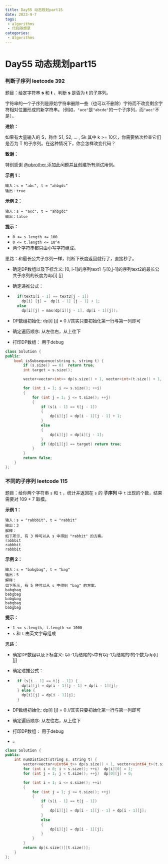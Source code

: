 ```yaml
---
title: Day55 动态规划part15
date: 2023-9-7
tags:
 - algorithms
 - 代码随想录
categories:
 - Algorithms
---
```

#  Day55 动态规划part15

### 判断子序列 leetcode 392

题目：给定字符串 **s** 和 **t** ，判断 **s** 是否为 **t** 的子序列。

字符串的一个子序列是原始字符串删除一些（也可以不删除）字符而不改变剩余字符相对位置形成的新字符串。（例如，`"ace"`是`"abcde"`的一个子序列，而`"aec"`不是）。

**进阶：**

如果有大量输入的 S，称作 S1, S2, ... , Sk 其中 k >= 10亿，你需要依次检查它们是否为 T 的子序列。在这种情况下，你会怎样改变代码？

**致谢：**

特别感谢 [@pbrother ](https://leetcode.com/pbrother/)添加此问题并且创建所有测试用例。

**示例 1：**

```
输入：s = "abc", t = "ahbgdc"
输出：true
```

**示例 2：**

```
输入：s = "axc", t = "ahbgdc"
输出：false 
```

**提示：**

- `0 <= s.length <= 100`
- `0 <= t.length <= 10^4`
- 两个字符串都只由小写字符组成。

思路：和最长公共子序列一样，判断下长度返回就行了，直接秒了。

- 确定DP数组以及下标含义: [0, i-1]的序列text1 与[0,j-1]的序列text2的最长公共子序列的长度为dp[i] [j]

- 确定递推公式：

- ```C++
    if(text1[i - 1] == text2[j - 1])   
      dp[i] [j] =  dp[i - 1] [j - 1] + 1;
    else
      dp[i][j] = max(dp[i][j - 1], dp[i - 1][j]);
    ```

- DP数组初始化:   dp[i] [j] = 0 //其实只要初始化第一行与第一列即可

- 确定遍历顺序:    从左往右，从上往下

- 打印DP数组： 用于debug

```C++
class Solution {
public:
    bool isSubsequence(string s, string t) {
        if (s.size() == 0)  return true;
        int target = s.size();

        vector<vector<int>> dp(s.size() + 1, vector<int>(t.size() + 1, 0));

        for (int i = 1; i <= s.size(); ++i)
        {
            for (int j = 1; j <= t.size(); ++j)
            {
                if (s[i - 1] == t[j - 1]) 
                {
                    dp[i][j] = dp[i - 1][j - 1] + 1;
                }
                else 
                {
                    dp[i][j] = dp[i][j - 1];
                }
                if (dp[i][j] == target) return true;
            }
        }
        return false;
    }
};
```

### 不同的子序列 leetcode 115

题目：给你两个字符串 `s` 和 `t` ，统计并返回在 `s` 的 **子序列** 中 `t` 出现的个数，结果需要对 109 + 7 取模。

**示例 1：**

```
输入：s = "rabbbit", t = "rabbit"
输出：3
解释：
如下所示, 有 3 种可以从 s 中得到 "rabbit" 的方案。
rabbbit
rabbbit
rabbbit
```

**示例 2：**

```
输入：s = "babgbag", t = "bag"
输出：5
解释：
如下所示, 有 5 种可以从 s 中得到 "bag" 的方案。 
babgbag
babgbag
babgbag
babgbag
babgbag 
```

**提示：**

- `1 <= s.length, t.length <= 1000`
- `s` 和 `t` 由英文字母组成

思路：

- 确定DP数组以及下标含义: 以i-1为结尾的s中有以j-1为结尾的t的个数为dp[i] [j]

- 确定递推公式：

- ```C++
    if (s[i - 1] == t[j - 1]) {
      dp[i][j] = dp[i - 1][j - 1] + dp[i - 1][j];
    } else {
      dp[i][j] = dp[i - 1][j];
    }
    ```
    
- DP数组初始化:   dp[i] [j] = 0 //其实只要初始化第一行与第一列即可

- 确定遍历顺序:    从左往右，从上往下

- 打印DP数组： 用于debug

- <img src="https://code-thinking.cdn.bcebos.com/pics/115.%E4%B8%8D%E5%90%8C%E7%9A%84%E5%AD%90%E5%BA%8F%E5%88%97.jpg" style="zoom:40%;" />

```C++
class Solution {
public:
    int numDistinct(string s, string t) {
        vector<vector<uint64_t>> dp(s.size() + 1, vector<uint64_t>(t.size() + 1));
        for (int i = 0; i < s.size(); ++i)  dp[i][0] = 1;
        for (int j = 1; j < t.size(); ++j)  dp[0][j] = 0;

        for (int i = 1; i <= s.size(); ++i)
        {
            for (int j = 1; j <= t.size(); ++j)
            {
                if (s[i - 1] == t[j - 1])
                {
                    dp[i][j] = dp[i - 1][j - 1] + dp[i - 1][j];
                }
                else
                {
                    dp[i][j] = dp[i - 1][j];
                }
            }
        }
        return dp[s.size()][t.size()];
    }
};
```
